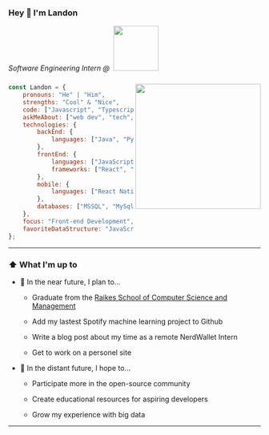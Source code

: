 ### Hey 👋 I'm Landon 

<p><em>Software Engineering Intern @ &nbsp;<a href="https://www.nerdwallet.com"><img src="https://upload.wikimedia.org/wikipedia/commons/thumb/a/ac/Nerdwallet_Horizontal_Logo.svg/800px-Nerdwallet_Horizontal_Logo.svg.png" width=90></a></em></p>


### <img align='right' src="https://media-exp3.licdn.com/dms/image/C4E03AQHUnOT4rUt59w/profile-displayphoto-shrink_400_400/0/1623883038970?e=1629331200&v=beta&t=ZS0PhYmeSbyq4LIg6SQ9GmuwbAavRXER4kCt-sYeCjA" width=250>

```javascript
const Landon = {
    pronouns: "He" | "Him",
    strengths: "Cool" & "Nice",
    code: ["Javascript", "Typescript", "Python", "Java", "R"],
    askMeAbout: ["web dev", "tech", "music", "90s anime"],
    technologies: {
        backEnd: {
            languages: ["Java", "Python", "c#"],
        },
        frontEnd: {
            languages: ["JavaScript", "HTML", "CSS"],
            frameworks: ["React", "Angular"]
        },
        mobile: {
            languages: ["React Native", "iOS Development"]
        },
        databases: ["MSSQL", "MySql"],
    },
    focus: "Front-end Development",
    favoriteDataStructure: "JavaScript Array"
};
```
---
### ⬆️ What I'm up to

- 📅 In the near future, I plan to...
    * <p>Graduate from the <a href="https://raikes.unl.edu/welcome">Raikes School of Computer Science and Management</a></p>
    * <p>Add my lastest Spotify machine learning project to Github</p>
    * <p>Write a blog post about my time as a remote NerdWallet Intern</p>
    * <p>Get to work on a personel site</p>
- 🚀 In the distant future, I hope to...
    * <p>Participate more in the open-source community</p>
    * <p>Create educational resources for aspiring developers</p>
    * <p>Grow my experience with big data</p>
---

<!--
**CoolandNiceGuy/CoolandNiceGuy** is a ✨ _special_ ✨ repository because its `README.md` (this file) appears on your GitHub profile.

Here are some ideas to get you started:

- 🔭 I’m currently working on ...
- 🌱 I’m currently learning ...
- 👯 I’m looking to collaborate on ...
- 🤔 I’m looking for help with ...
- 💬 Ask me about ...
- 📫 How to reach me: ...
- 😄 Pronouns: ...
- ⚡ Fun fact: ...
-->
